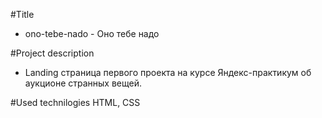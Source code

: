 #Title
- ono-tebe-nado - Оно тебе надо

#Project description
- Landing страница первого проекта на курсе Яндекс-практикум об аукционе странных вещей.

#Used technilogies
HTML, CSS
